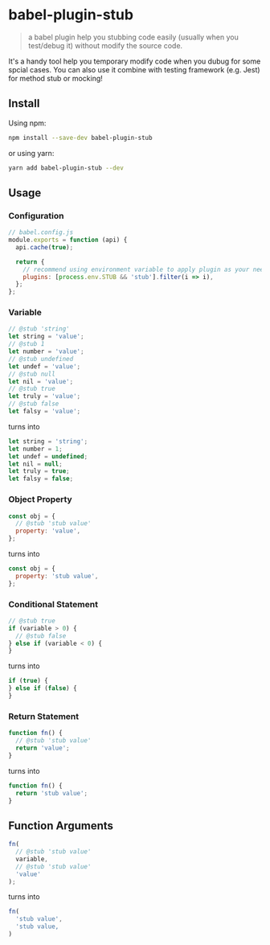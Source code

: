 # babel-plugin-stub

> a babel plugin help you stubbing code easily (usually when you test/debug it) without modify the source code.

It's a handy tool help you temporary modify code when you dubug for some spcial cases. 
You can also use it combine with testing framework (e.g. Jest) for method stub or mocking!

## Install

Using npm:

```bash
npm install --save-dev babel-plugin-stub
```

or using yarn:

```bash
yarn add babel-plugin-stub --dev
```

## Usage

### Configuration

```js
// babel.config.js
module.exports = function (api) {
  api.cache(true);

  return {
    // recommend using environment variable to apply plugin as your need.
    plugins: [process.env.STUB && 'stub'].filter(i => i),
  };
};
```

### Variable

```js
// @stub 'string'
let string = 'value';
// @stub 1
let number = 'value';
// @stub undefined
let undef = 'value';
// @stub null
let nil = 'value';
// @stub true
let truly = 'value';
// @stub false
let falsy = 'value';
```

turns into

```js
let string = 'string';
let number = 1;
let undef = undefined;
let nil = null;
let truly = true;
let falsy = false;
```

### Object Property

```js
const obj = {
  // @stub 'stub value'
  property: 'value',
};
```

turns into

```js
const obj = {
  property: 'stub value',
};
```

### Conditional Statement

```js
// @stub true
if (variable > 0) {
  // @stub false
} else if (variable < 0) {
}
```

turns into

```js
if (true) {
} else if (false) {
}
```

### Return Statement

```js
function fn() {
  // @stub 'stub value'
  return 'value';
}
```

turns into

```js
function fn() {
  return 'stub value';
}
```

## Function Arguments

```js
fn(
  // @stub 'stub value'
  variable,
  // @stub 'stub value'
  'value'
);
```

turns into

```js
fn(
  'stub value',
  'stub value,
)
```
